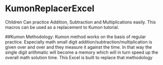 # KumonReplacerExcel

Children Can practice Addition, Subtraction and Multiplications easily. This macros can be used as a replacement to Kumon tutorial.

##Kumon Methodology:
Kumon method works on the basis of regular practice. Especially math small digit addition/subtraction/multiplication is given over and over and they measure it against the time. In that way the single digit arithmatic will become a memory which will in turn speed up the overall math solution time. This Excel is built to replace that methodology
